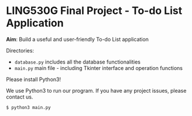 # LING530G Final Project - To-do List Application

**Aim**: Build a useful and user-friendly To-do List application

Directories:
- <code>database.py</code> includes all the database functionalities
- <code>main.py</code> main file - including Tkinter interface and operation functions

Please install Python3!

We use Python3 to run our program. If you have any project issues, please contact us.

```bash
$ python3 main.py
```
